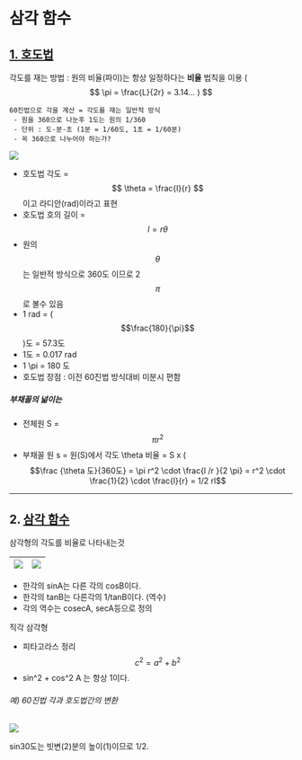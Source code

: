 # 삼각 함수

## [1. 호도법 ](https://www.youtube.com/watch?v=EnZbFxXkxn8)




각도를 재는 방법 : 원의 비율(파이)는 항상 일정하다는 **비율** 법칙을 이용 ( $$ \pi = \frac{L}{2r} = 3.14... ) $$

```
60진법으로 각을 계산 = 각도를 재는 일반적 방식 
 - 원을 360으로 나눈후 1도는 원의 1/360 
 - 단위 : 도-분-초 (1분 = 1/60도, 1초 = 1/60분)
 - 꼭 360으로 나누어야 하는가? 
 ```




![](https://i.imgur.com/kVTvCiM.png)

- 호도법 각도 = $$ \theta = \frac{l}{r} $$ 이고 라디안(rad)이라고 표현
- 호도법 호의 길이 = $$ l = r\theta $$
- 원의 $$\theta$$ 는 일반적 방식으로 360도 이므로 2 $$\pi$$로 볼수 있음 
- 1 rad = ($$\frac{180}{\pi}$$)도 = 57.3도
- 1도 = 0.017 rad
- 1 \pi = 180 도
- 호도법 장점 : 이전 60진법 방식대비 미분시 편함



##### 부채꼴의 넒이는 

- 전체원 S = $$ \pi r^2 $$
- 부채꼴 원 s = 원(S)에서 각도 \theta 비율 = S x ( $$\frac {\theta 도}{360도} = \pi r^2 \cdot \frac{l /r }{2 \pi} = r^2 \cdot \frac{1}{2} \cdot \frac{l}{r} = 1/2 rl$$



---

## 2. [삼각 함수](https://www.youtube.com/watch?time_continue=1&v=scqdoB1kl3g)


삼각형의 각도를 비율로 나타내는것 

|![](https://i.imgur.com/SPuCd3B.png)|![](https://i.imgur.com/14ils1b.png)|
|-|-|

- 한각의 sinA는 다른 각의 cosB이다. 
- 한각의 tanB는 다른각의 1/tanB이다. (역수)
- 각의 역수는 cosecA, secA등으로 정의 


직각 삼각형
- 피타고라스 정리 $$ c^2 = a^2 + b^2  $$
- sin^2 + cos^2 A 는 항상 1이다. 

###### 예) 60진법 각과 호도법간의 변환

![](https://i.imgur.com/5iRgzGf.png)

sin30도는 빗변(2)분의 높이(1)이므로 1/2.
